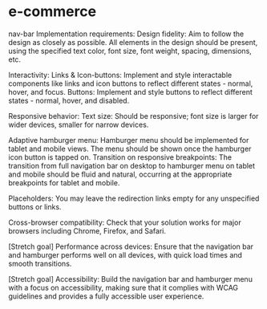 # e-commerce

nav-bar Implementation requirements:
Design fidelity: Aim to follow the design as closely as possible. All elements in the design should be present, using the specified text color, font size, font weight, spacing, dimensions, etc.

Interactivity:
Links & Icon-buttons: Implement and style interactable components like links and icon buttons to reflect different states - normal, hover, and focus.
Buttons: Implement and style buttons to reflect different states - normal, hover, and disabled.

Responsive behavior:
Text size: Should be responsive; font size is larger for wider devices, smaller for narrow devices.

Adaptive hamburger menu: Hamburger menu should be implemented for tablet and mobile views. The menu should be shown once the hamburger icon button is tapped on.
Transition on responsive breakpoints: The transition from full navigation bar on desktop to hamburger menu on tablet and mobile should be fluid and natural, occurring at the appropriate breakpoints for tablet and mobile.

Placeholders: You may leave the redirection links empty for any unspecified buttons or links.

Cross-browser compatibility: Check that your solution works for major browsers including Chrome, Firefox, and Safari.

[Stretch goal] Performance across devices: Ensure that the navigation bar and hamburger performs well on all devices, with quick load times and smooth transitions.

[Stretch goal] Accessibility: Build the navigation bar and hamburger menu with a focus on accessibility, making sure that it complies with WCAG guidelines and provides a fully accessible user experience.
